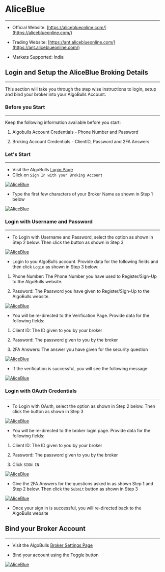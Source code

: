 # AliceBlue
---
* Official Website: [https://aliceblueonline.com/](https://aliceblueonline.com/)

* Trading Website: [https://ant.aliceblueonline.com/](https://ant.aliceblueonline.com/)

* Markets Supported: India

## Login and Setup the AliceBlue Broking Details 
---

This section will take you through the step wise instructions to login, setup and bind your broker into your AlgoBulls Account.

### Before you Start
---
Keep the following information available before you start:

1) Algobulls Account Credentials - Phone Number and Password

2) Broking Account Credentials - ClientID, Password and 2FA Answers 

### Let's Start
---
* Visit the AlgoBulls [Login Page](https://app.algobulls.com/user/login)
* Click on `Sign In with your Broking Account`

[ ![AliceBlue](imgs/siwyba.png "Click to Enlarge or Ctrl+Click to open in a new Tab") ](imgs/siwyba.png)

* Type the first few characters of your Broker Name as shown in Step 1 below

[ ![AliceBlue](imgs/aliceblue/aliceblue_1.png "Click to Enlarge or Ctrl+Click to open in a new Tab") ](imgs/aliceblue/aliceblue_1.png)

### Login with Username and Password
---
* To Login with Username and Password, select the option as shown in Step 2 below. Then click the button as shown in Step 3

[ ![AliceBlue](imgs/aliceblue/aliceblue_login.png "Click to Enlarge or Ctrl+Click to open in a new Tab") ](imgs/aliceblue/aliceblue_login.png)

* Login to you AlgoBulls account. Provide data for the following fields and then click `Login` as shown in Step 3 below:

1) Phone Number: The Phone Number you have used to Register/Sign-Up to the AlgoBulls website.

2) Password: The Password you have given to Register/Sign-Up to the AlgoBulls website.

[ ![AliceBlue](imgs/sign-in.png "Click to Enlarge or Ctrl+Click to open in a new Tab") ](imgs/sign-in.png)

* You will be re-directed to the Verification Page. Provide data for the following fields:

1) Client ID: The ID given to you by your broker
   
2) Password: The password given to you by the broker
   
3) 2FA Answers: The answer you have given for the security question

[ ![AliceBlue](imgs/aliceblue/aliceblue_login_2.png "Click to Enlarge or Ctrl+Click to open in a new Tab") ](imgs/aliceblue/aliceblue_login_2.png)

* If the verification is successful, you will see the following message

[ ![AliceBlue](imgs/aliceblue/aliceblue_login_3.png "Click to Enlarge or Ctrl+Click to open in a new Tab") ](imgs/aliceblue/aliceblue_login_3.png)

### Login with OAuth Credentials
---
* To Login with OAuth, select the option as shown in Step 2 below. Then click the button as shown in Step 3

[ ![AliceBlue](imgs/aliceblue/aliceblue_oauth.png "Click to Enlarge or Ctrl+Click to open in a new Tab") ](imgs/aliceblue/aliceblue_oauth.png)

* You will be re-directed to the broker login page. Provide data for the following fields:

1) Client ID: The ID given to you by your broker
   
2) Password: The password given to you by the broker
   
3) Click `SIGN IN`

[ ![AliceBlue](imgs/aliceblue/aliceblue_oauth_3.png "Click to Enlarge or Ctrl+Click to open in a new Tab") ](imgs/aliceblue/aliceblue_oauth_3.png)

* Give the 2FA Answers for the questions asked in as shown Step 1 and Step 2 below. Then click the `Submit` button as shown in Step 3 

[ ![AliceBlue](imgs/aliceblue/aliceblue_oauth_4.png "Click to Enlarge or Ctrl+Click to open in a new Tab") ](imgs/aliceblue/aliceblue_oauth_4.png)

* Once your sign in is successful, you will re-directed back to the AlgoBulls website

## Bind your Broker Account
---
* Visit the AlgoBulls [Broker Settings Page](https://app.algobulls.com/account/broking)

* Bind your account using the Toggle button

[ ![AliceBlue](imgs/aliceblue/aliceblue_binded.png "Click to Enlarge or Ctrl+Click to open in a new Tab") ](imgs/aliceblue/aliceblue_binded.png)
